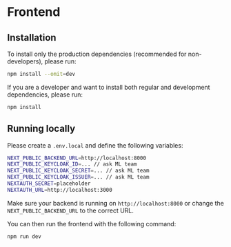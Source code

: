# Frontend

## Installation

To install only the production dependencies (recommended for non-developers), please run:

```bash
npm install --omit=dev
```

If you are a developer and want to install both regular and development dependencies, please run:

```bash
npm install
```

## Running locally

Please create a `.env.local` and define the following variables:

```bash
NEXT_PUBLIC_BACKEND_URL=http://localhost:8000
NEXT_PUBLIC_KEYCLOAK_ID=... // ask ML team
NEXT_PUBLIC_KEYCLOAK_SECRET=... // ask ML team
NEXT_PUBLIC_KEYCLOAK_ISSUER=... // ask ML team
NEXTAUTH_SECRET=placeholder
NEXTAUTH_URL=http://localhost:3000
```

Make sure your backend is running on `http://localhost:8000` or change the `NEXT_PUBLIC_BACKEND_URL` to the correct URL.

You can then run the frontend with the following command:

```bash
npm run dev
```
